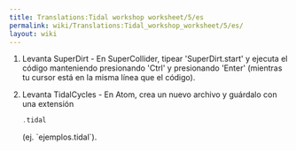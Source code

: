 ```yaml
---
title: Translations:Tidal workshop worksheet/5/es
permalink: wiki/Translations:Tidal_workshop_worksheet/5/es/
layout: wiki
---
```


1.  Levanta SuperDirt - En SuperCollider, tipear 'SuperDirt.start' y
    ejecuta el código manteniendo presionando 'Ctrl' y presionando
    'Enter' (mientras tu cursor está en la misma línea que el código).
2.  Levanta TidalCycles - En Atom, crea un nuevo archivo y guárdalo con
    una extensión
    ``` Haskell
    .tidal
    ```

    (ej. \`ejemplos.tidal\`).
